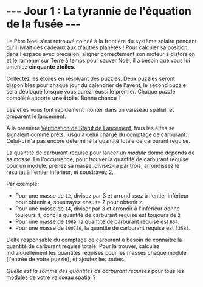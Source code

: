 # --- Jour 1 : La tyrannie de l'équation de la fusée ---

Le Père Noël s'est retrouvé coincé à la frontière du système solaire pendant qu'il livrait des cadeaux aux d'autres planètes ! Pour calculer sa position dans l'espace avec précision, aligner correctement son moteur à distorsion et le ramener sur Terre à temps pour sauver Noël, il a besoin que vous lui ameniez **cinquante étoiles**.

Collectez les étoiles en résolvant des puzzles. Deux puzzles seront disponibles pour chaque jour du calendrier de l'avent; le second puzzle sera débloqué lorsque vous aurez réussi le premier. Chaque puzzle complété apporte **une étoile**. Bonne chance !

Les elfes vous font rapidement monter dans un vaisseau spatial, et préparent le lancement.

À la première [Vérification de Statut de Lancement](https://en.wikipedia.org/wiki/Launch_status_check), tous les elfes se signalent comme prêts, jusqu'à celui chargé du comptage de carburant. Celui-ci n'a pas encore déterminé la quantité totale de carburant requise.

La quantité de carburant requise pour lancer un *module* donné dépends de sa *masse*. En l'occurrence, pour trouver la quantité de carburant requise pour un module, prenez sa masse, divisez-la par trois, arrondissez le résultat à l'entier inférieur, et soustrayez 2.

Par exemple:
- Pour une masse de ``12``, divisez par 3 et arrondissez à l'entier inférieur pour obtenir ``4``, soustrayez ensuite 2 pour obtenir ``2``.
- Pour une masse de ``14``, diviser par 3 et arrondir à l'inférieur donne toujours ``4``, donc la quantité de carburant requise est toujours de ``2``
- Pour une masse de ``1969``, la quantité de carburant requise est ``654``.
- Pour une masse de ``100756``, la quantité de carburant requise est ``33583``.

L'elfe responsable du comptage de carburant a besoin de connaître la quantité de carburant requise totale. Pour la trouver, calculez individuellement les quantités requises pour les masses chaque module (l'entrée de votre puzzle), et ajoutez les toutes.

*Quelle est la somme des quantités de carburant requises* pour tous les modules de votre vaisseau spatial ?